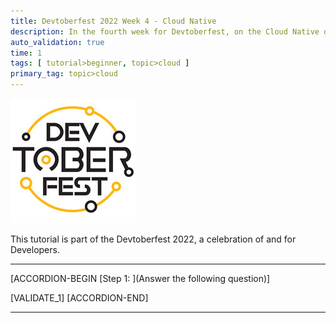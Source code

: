 ```yaml
---
title: Devtoberfest 2022 Week 4 - Cloud Native
description: In the fourth week for Devtoberfest, on the Cloud Native days you watched a session about developing Front-End applications in Cloud Foundry. Here we test if you have listened carefully, so go ahead and answer the question to earn extra points towards the grand prize.
auto_validation: true
time: 1
tags: [ tutorial>beginner, topic>cloud ]
primary_tag: topic>cloud
---
```


![Devtoberfest](Devtoberfest.jpg)

This tutorial is part of the Devtoberfest 2022, a celebration of and for Developers.

---

[ACCORDION-BEGIN [Step 1: ](Answer the following question)]

[VALIDATE_1]
[ACCORDION-END]

---
